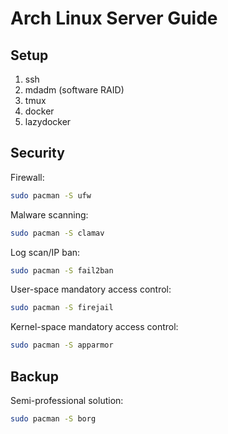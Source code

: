# Arch Linux Server Guide

## Setup
1. ssh
2. mdadm (software RAID)
3. tmux
4. docker
5. lazydocker

## Security
Firewall:
```sh
sudo pacman -S ufw
```

Malware scanning:
```sh
sudo pacman -S clamav
```

Log scan/IP ban:
```sh
sudo pacman -S fail2ban
```

User-space mandatory access control:
```sh
sudo pacman -S firejail
```

Kernel-space mandatory access control:
```sh
sudo pacman -S apparmor
```

## Backup
Semi-professional solution:
```sh
sudo pacman -S borg
```
